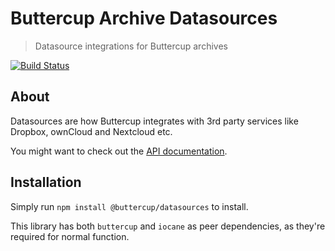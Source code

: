 # Buttercup Archive Datasources
> Datasource integrations for Buttercup archives

[![Build Status](https://travis-ci.org/buttercup/datasources.svg?branch=master)](https://travis-ci.org/buttercup/datasources)

## About
Datasources are how Buttercup integrates with 3rd party services like Dropbox, ownCloud and Nextcloud etc.

You might want to check out the [API documentation](API.md).

## Installation
Simply run `npm install @buttercup/datasources` to install.

This library has both `buttercup` and `iocane` as peer dependencies, as they're required for normal function.
